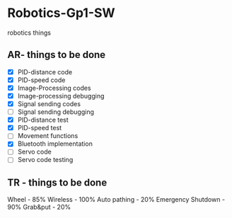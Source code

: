 # Robotics-Gp1-SW
robotics things

## AR- things to be done 
- [x] PID-distance code
- [x] PID-speed code
- [x] Image-Processing codes
- [x] Image-processing debugging
- [x] Signal sending codes
- [ ] Signal sending debugging
- [x] PID-distance test
- [x] PID-speed test
- [ ] Movement functions
- [x] Bluetooth implementation
- [ ] Servo code
- [ ] Servo code testing 

## TR - things to be done 
Wheel                 - 85%
Wireless              - 100%
Auto pathing          - 20%
Emergency Shutdown    - 90%
Grab&put              - 20%
